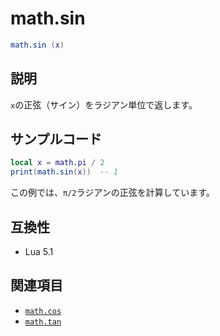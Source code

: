# math.sin

```lua
math.sin (x)
```

## 説明

`x`の正弦（サイン）をラジアン単位で返します。

## サンプルコード

```lua
local x = math.pi / 2
print(math.sin(x))  -- 1
```

この例では、`π/2`ラジアンの正弦を計算しています。

## 互換性

- Lua 5.1

## 関連項目

- [`math.cos`](cos.md)
- [`math.tan`](tan.md)
